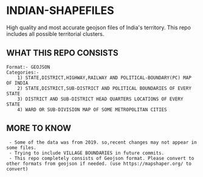 # INDIAN-SHAPEFILES
High quality and most accurate geojson files of India's territory.
This repo includes all possible territorial clusters.

## WHAT THIS REPO CONSISTS
    Format:- GEOJSON
    Categories:-
        1) STATE,DISTRICT,HIGHWAY,RAILWAY AND POLITICAL-BOUNDARY(PC) MAP OF INDIA
        2) STATE,DISTRICT,SUB-DISTRICT AND POLITICAL BOUNDARIES OF EVERY STATE
        3) DISTRICT AND SUB-DISTRICT HEAD QUARTERS LOCATIONS OF EVERY STATE
        4) WARD OR SUB-DIVISION MAP OF SOME METROPOLITAN CITIES
                     

## MORE TO KNOW
     - Some of the data was from 2019. so,recent changes may not appear in some files.
     - Trying to include VILLAGE BOUNDARIES in future commits.
     - This repo completely consists of Geojson format. Please convert to other formats from geojson if needed. (use https://mapshaper.org/ to convert)